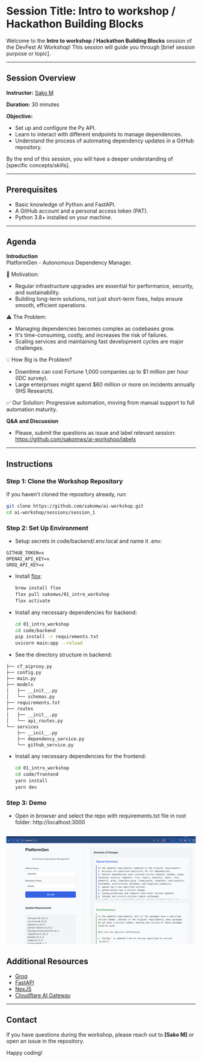 
# Session Title: Intro to workshop / Hackathon Building Blocks

Welcome to the **Intro to workshop / Hackathon Building Blocks** session of the DevFest AI Workshop! This session will guide you through [brief session purpose or topic].

---

## Session Overview

**Instructor:** [Sako M](https://www.linkedin.com/in/sakom)

**Duration:** 30 minutes

**Objective:**  
- Set up and configure the Py API.
- Learn to interact with different endpoints to manage dependencies.
- Understand the process of automating dependency updates in a GitHub repository.
  
By the end of this session, you will have a deeper understanding of [specific concepts/skills].

---

## Prerequisites

- Basic knowledge of Python and FastAPI.
- A GitHub account and a personal access token (PAT).
- Python 3.8+ installed on your machine.

---

## Agenda

**Introduction**  
PlatformGen - Autonomous Dependency Manager.

🔧 Motivation: 
- Regular infrastructure upgrades are essential for performance, security, and sustainability. 
- Building long-term solutions, not just short-term fixes, helps ensure smooth, efficient operations.

⚠️ The Problem:
- Managing dependencies becomes complex as codebases grow.
- It's time-consuming, costly, and increases the risk of failures.
- Scaling services and maintaining fast development cycles are major challenges.

💡 How Big is the Problem?
- Downtime can cost Fortune 1,000 companies up to $1 million per hour (IDC survey). 
- Large enterprises might spend $60 million or more on incidents annually (IHS Research).

✅ Our Solution: Progressive automation, moving from manual support to full automation maturity. 


**Q&A and Discussion**  
   - Please, submit the questions as issue and label relevant session: https://github.com/sakomws/ai-workshop/labels

---

## Instructions

### Step 1: Clone the Workshop Repository
If you haven't cloned the repository already, run:
```bash
git clone https://github.com/sakomw/ai-workshop.git
cd ai-workshop/sessions/session_1
```

### Step 2: Set Up Environment
- Setup secrets in code/backend/.env.local and name it .env:
```
GITHUB_TOKEN=x
OPENAI_API_KEY=x
GROQ_API_KEY=x
```
- Install [flox](https://flox.dev):
  ```bash
  brew install flox
  flox pull sakomws/01_intro_workshop
  flox activate
  ```
- Install any necessary dependencies for backend:
  ```bash
  cd 01_intro_workshop
  cd code/backend
  pip install -r requirements.txt
  uvicorn main:app --reload
  ```

- See the directory structure in backend:
```
├── cf_aiproxy.py
├── config.py
├── main.py
├── models
│   ├── __init__.py
│   └── schemas.py
├── requirements.txt
├── routes
│   ├── __init__.py
│   └── api_routes.py
└── services
    ├── __init__.py
    ├── dependency_service.py
    └── github_service.py
```

- Install any necessary dependencies for the frontend:
  ```bash
  cd 01_intro_workshop
  cd code/frontend
  yarn install
  yarn dev
  ```

### Step 3: Demo
- Open in browser and select the repo with requirements.txt file in root folder: http://localhost:3000

![demo](image.png)
---

## Additional Resources
- [Groq]()
- [FastAPI]()
- [NexJS]()
- [Cloudflare AI Gateway]()
---

## Contact

If you have questions during the workshop, please reach out to **[Sako M]** or open an issue in the repository.

Happy coding!



